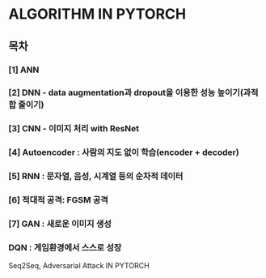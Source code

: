 # ALGORITHM IN PYTORCH 
## 목차
### [1] ANN
### [2] DNN - data augmentation과 dropout을 이용한 성능 높이기(과적합 줄이기)
### [3] CNN - 이미지 처리 with ResNet
### [4] Autoencoder : 사람의 지도 없이 학습(encoder + decoder)
### [5] RNN : 문자열, 음성, 시계열 등의 순차적 데이터
### [6] 적대적 공격: FGSM 공격
### [7] GAN : 새로운 이미지 생성
### DQN : 게임환경에서 스스로 성장
Seq2Seq, Adversarial Attack IN PYTORCH

